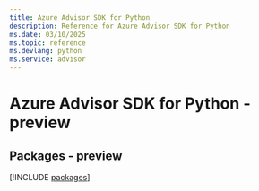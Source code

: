 ```yaml
---
title: Azure Advisor SDK for Python
description: Reference for Azure Advisor SDK for Python
ms.date: 03/10/2025
ms.topic: reference
ms.devlang: python
ms.service: advisor
---
```

# Azure Advisor SDK for Python - preview
## Packages - preview
[!INCLUDE [packages](advisor-index.md)]
